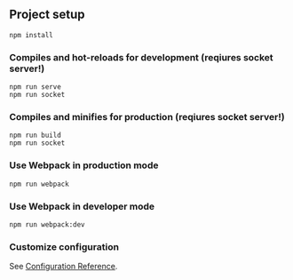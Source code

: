 ## Project setup
```
npm install
```

### Compiles and hot-reloads for development (reqiures socket server!)
```
npm run serve
npm run socket
```

### Compiles and minifies for production (reqiures socket server!)
```
npm run build
npm run socket
```

### Use Webpack in production mode
```
npm run webpack
```

### Use Webpack in developer mode
```
npm run webpack:dev
```

### Customize configuration
See [Configuration Reference](https://cli.vuejs.org/config/).
